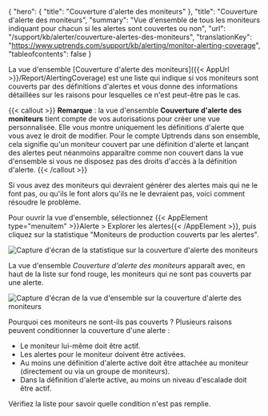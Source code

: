 {
"hero": {
"title": "Couverture d'alerte des moniteurs"
},
"title": "Couverture d'alerte des moniteurs",
"summary": "Vue d'ensemble de tous les moniteurs indiquant pour chacun si les alertes sont couvertes ou non",
"url": "/support/kb/alerter/couverture-alertes-des-moniteurs",
"translationKey": "https://www.uptrends.com/support/kb/alerting/monitor-alerting-coverage",
"tableofcontents": false
}

La vue d'ensemble [Couverture d'alerte des moniteurs]({{< AppUrl >}}/Report/AlertingCoverage) est une liste qui indique si vos moniteurs sont couverts par des définitions d'alertes et vous donne des informations détaillées sur les raisons pour lesquelles ce n'est peut-être pas le cas.

{{< callout >}} **Remarque** : la vue d'ensemble **Couverture d'alerte des moniteurs** tient compte de vos autorisations pour créer une vue personnalisée. Elle vous montre uniquement les définitions d'alerte que vous avez le droit de modifier. Pour le compte Uptrends dans son ensemble, cela signifie qu'un moniteur couvert par une définition d'alerte et lançant des alertes peut néanmoins apparaître comme non couvert dans la vue d'ensemble si vous ne disposez pas des droits d'accès à la définition d'alerte. {{< /callout >}}

Si vous avez des moniteurs qui devraient générer des alertes mais qui ne le font pas, ou qu'ils le font alors qu'ils ne le devraient pas, voici comment résoudre le problème.

Pour ouvrir la vue d'ensemble, sélectionnez {{< AppElement type="menuitem" >}}Alerte > Explorer les alertes{{< /AppElement >}}, puis cliquez sur la statistique "Moniteurs de production couverts par les alertes".

![Capture d'écran de la statistique sur la couverture d'alerte des moniteurs ](/img/content/scr-alerting_hub-statistic_monitor_coverage.min.png)

La vue d'ensemble *Couverture d'alerte des moniteurs* apparaît avec, en haut de la liste sur fond rouge, les moniteurs qui ne sont pas couverts par une alerte.

![Capture d'écran de la vue d'ensemble sur la couverture d'alerte des moniteurs ](/img/content/scr-monitor-alerting-coverage-overview.min.png)

Pourquoi ces moniteurs ne sont-ils pas couverts ?
Plusieurs raisons peuvent conditionner la couverture d'une alerte :

- Le moniteur lui-même doit être actif.
- Les alertes pour le moniteur doivent être activées.
- Au moins une définition d'alerte active doit être attachée au moniteur (directement ou via un groupe de moniteurs).
- Dans la définition d'alerte active, au moins un niveau d'escalade doit être actif.

Vérifiez la liste pour savoir quelle condition n'est pas remplie.
